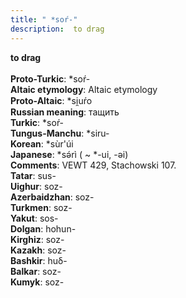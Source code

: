 ```yaml
---
title: " *soŕ-"
description:  to drag
---
```

<p data-pagefind-weight="0.5">
<strong> to drag</strong><br><br>
<strong>Proto-Turkic</strong>:  *soŕ-<br>
<strong>Altaic etymology</strong>:  Altaic etymology<br>
<strong> Proto-Altaic</strong>:  *si̯uŕo<br>
<strong>Russian meaning</strong>:  тащить<br>
<strong>Turkic</strong>:  *soŕ-<br>
<strong>Tungus-Manchu</strong>:  *siru-<br>
<strong>Korean</strong>:  *sùr'úi<br>
<strong>Japanese</strong>:  *sǝ́rì ( ~ *-ui, -ǝi)<br>
<strong>Comments</strong>:  VEWT 429, Stachowski 107.<br>
<strong>Tatar</strong>:  sus-<br>
<strong>Uighur</strong>:  soz-<br>
<strong>Azerbaidzhan</strong>:  soz-<br>
<strong>Turkmen</strong>:  soz-<br>
<strong>Yakut</strong>:  sos-<br>
<strong>Dolgan</strong>:  hohun-<br>
<strong>Kirghiz</strong>:  soz-<br>
<strong>Kazakh</strong>:  soz-<br>
<strong>Bashkir</strong>:  huδ-<br>
<strong>Balkar</strong>:  soz-<br>
<strong>Kumyk</strong>:  soz-<br>

</p>

